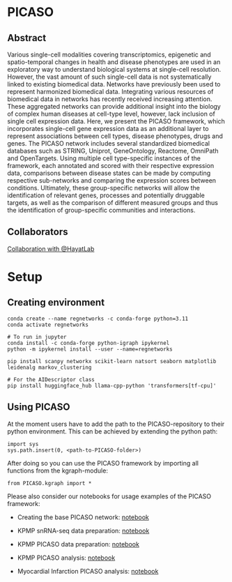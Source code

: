 # PICASO

## Abstract

Various single-cell modalities covering transcriptomics, epigenetic and spatio-temporal changes in health and disease phenotypes are used in an exploratory way to understand biological systems at single-cell resolution. However, the vast amount of such single-cell data is not systematically linked to existing biomedical data. Networks have previously been used to represent harmonized biomedical data. Integrating various resources of biomedical data in networks  has recently received increasing attention. These aggregated networks can provide additional insight into the biology of complex human diseases at cell-type level, however, lack inclusion of single cell expression data. Here, we present the PICASO framework, which incorporates single-cell gene expression data as an additional layer to represent associations between cell types, disease phenotypes, drugs and genes. The PICASO network includes several standardized biomedical databases such as STRING, Uniprot, GeneOntology, Reactome, OmniPath and OpenTargets. Using multiple cell type-specific instances of the framework, each annotated and scored with their respective expression data, comparisons between disease states can be made by computing respective sub-networks and comparing the expression scores between conditions. Ultimately, these group-specific networks will allow the identification of relevant genes, processes and potentially druggable targets, as well as the comparison of different measured groups and thus the identification of group-specific communities and interactions.

## Collaborators

[Collaboration with @HayatLab](https://github.com/hayatlab)

# Setup

## Creating environment

    conda create --name regnetworks -c conda-forge python=3.11
    conda activate regnetworks

    # To run in jupyter
    conda install -c conda-forge python-igraph ipykernel
    python -m ipykernel install --user --name=regnetworks

    pip install scanpy networkx scikit-learn natsort seaborn matplotlib leidenalg markov_clustering

    # For the AIDescriptor class
    pip install huggingface_hub llama-cpp-python 'transformers[tf-cpu]'

## Using PICASO

At the moment users have to add the path to the PICASO-repository to their python environment. This can be achieved by extending the python path:

    import sys
    sys.path.insert(0, <path-to-PICASO-folder>)

After doing so you can use the PICASO framework by importing all functions from the kgraph-module:

    from PICASO.kgraph import *

Please also consider our notebooks for usage examples of the PICASO framework:

- Creating the base PICASO network: [notebook](./blob/main/scripts/create_basic_knowledgegraph.ipynb)

- KPMP snRNA-seq data preparation: [notebook](./blob/main/kpmp/process_snrna.ipynb)

- KPMP PICASO data preparation: [notebook](./blob/main/kpmp/kpmp_celltype_zone_prepare.ipynb)

- KPMP PICASO analysis: [notebook](./blob/main/scripts/kpmp_celltype_zone_diff_analysis_objectified.ipynb)


- Myocardial Infarction PICASO analysis: [notebook](./blob/main/scripts/mi_celltype_zone_diff_analysis.ipynb)



